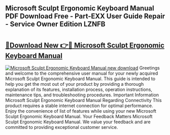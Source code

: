 ## Microsoft Sculpt Ergonomic Keyboard Manual PDF Download Free - Part-EXX User Guide Repair - Service Owner Edition LZNFB

# <h2><a href="http://cf20722.oget.top/?id=Microsoft+Sculpt+Ergonomic+Keyboard+Manual">🔗Download New 👉🔴 Microsoft Sculpt Ergonomic Keyboard Manual</a></h2>

[![Microsoft Sculpt Ergonomic Keyboard Manual new download](https://i.imgur.com/5g1atiW.png)](http://cf20722.oget.top/?id=Microsoft+Sculpt+Ergonomic+Keyboard+Manual)
Greetings and welcome to the comprehensive user manual for your newly acquired Microsoft Sculpt Ergonomic Keyboard Manual. This guide is intended to help you get the most out of your product by providing a thorough explanation of its features, installation process, operation instructions, maintenance tips, and troubleshooting procedures. Important Information Microsoft Sculpt Ergonomic Keyboard Manual Regarding Connectivity This product requires a stable internet connection for optimal performance. Enjoy the convenience of list of features while using your new Microsoft Sculpt Ergonomic Keyboard Manual. Your Feedback Matters Microsoft Sculpt Ergonomic Keyboard Manual. We value your feedback and are committed to providing exceptional customer service.
